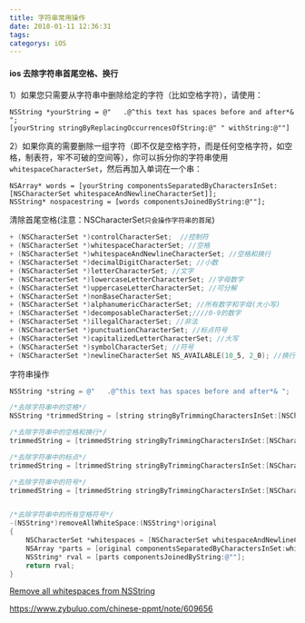```yaml
---
title: 字符串常用操作
date: 2018-01-11 12:36:31
tags:
categorys: iOS
---
```


#### ios 去除字符串首尾空格、换行

1）如果您只需要从字符串中删除给定的字符（比如空格字符），请使用：

```
NSString *yourString = @"   .@^this text has spaces before and after*& ";
[yourString stringByReplacingOccurrencesOfString:@" " withString:@""]
```

2）如果你真的需要删除一组字符（即不仅是空格字符，而是任何空格字符，如空格，制表符，牢不可破的空间等），你可以拆分你的字符串使用`whitespaceCharacterSet`，然后再加入单词在一个串：

```
NSArray* words = [yourString componentsSeparatedByCharactersInSet:[NSCharacterSet whitespaceAndNewlineCharacterSet]];
NSString* nospacestring = [words componentsJoinedByString:@""];
```



清除首尾空格(注意：NSCharacterSet`只会操作字符串的首尾`)

```objectivec
+ (NSCharacterSet *)controlCharacterSet;  //控制符
+ (NSCharacterSet *)whitespaceCharacterSet; //空格
+ (NSCharacterSet *)whitespaceAndNewlineCharacterSet; //空格和换行
+ (NSCharacterSet *)decimalDigitCharacterSet; //小数
+ (NSCharacterSet *)letterCharacterSet; //文字
+ (NSCharacterSet *)lowercaseLetterCharacterSet; //字母数字
+ (NSCharacterSet *)uppercaseLetterCharacterSet; //可分解
+ (NSCharacterSet *)nonBaseCharacterSet;
+ (NSCharacterSet *)alphanumericCharacterSet; //所有数字和字母(大小写)
+ (NSCharacterSet *)decomposableCharacterSet;////0-9的数字
+ (NSCharacterSet *)illegalCharacterSet; //非法
+ (NSCharacterSet *)punctuationCharacterSet; //标点符号
+ (NSCharacterSet *)capitalizedLetterCharacterSet; //大写
+ (NSCharacterSet *)symbolCharacterSet; //符号
+ (NSCharacterSet *)newlineCharacterSet NS_AVAILABLE(10_5, 2_0); //换行符
```

字符串操作

```objectivec
NSString *string = @"   .@^this text has spaces before and after*& ";

/*去除字符串中的空格*/
NSString *trimmedString = [string stringByTrimmingCharactersInSet:[NSCharacterSet whitespaceCharacterSet]];

/*去除字符串中的空格和换行*/
trimmedString = [trimmedString stringByTrimmingCharactersInSet:[NSCharacterSet whitespaceAndNewlineCharacterSet]];

/*去除字符串中的标点*/
trimmedString = [trimmedString stringByTrimmingCharactersInSet:[NSCharacterSet punctuationCharacterSet]];

/*去除字符串中的符号*/
trimmedString = [trimmedString stringByTrimmingCharactersInSet:[NSCharacterSet symbolCharacterSet]];


/*去除字符串中的所有空格符号*/
-(NSString*)removeAllWhiteSpace:(NSString*)original
{
    NSCharacterSet *whitespaces = [NSCharacterSet whitespaceAndNewlineCharacterSet];
    NSArray *parts = [original componentsSeparatedByCharactersInSet:whitespaces];
    NSString* rval = [parts componentsJoinedByString:@""];
    return rval;
}
```

[Remove all whitespaces from NSString](https://stackoverflow.com/questions/7628470/remove-all-whitespaces-from-nsstring)

https://www.zybuluo.com/chinese-ppmt/note/609656